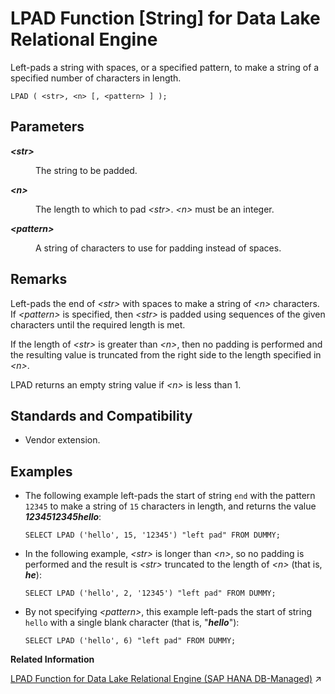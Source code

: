 <!-- loio7bf4b4293b56487bbabf9c2f3d01b364 -->

# LPAD Function \[String\] for Data Lake Relational Engine

Left-pads a string with spaces, or a specified pattern, to make a string of a specified number of characters in length.



```
LPAD ( <str>, <n> [, <pattern> ] );
```



<a name="loio7bf4b4293b56487bbabf9c2f3d01b364__LPAD_parm1"/>

## Parameters


<dl>
<dt><b>

*<str\>*

</b></dt>
<dd>

The string to be padded.



</dd><dt><b>

*<n\>*

</b></dt>
<dd>

The length to which to pad *<str\>*. *<n\>* must be an integer.



</dd><dt><b>

*<pattern\>*

</b></dt>
<dd>

A string of characters to use for padding instead of spaces.



</dd>
</dl>



<a name="loio7bf4b4293b56487bbabf9c2f3d01b364__LPAD_remarks1"/>

## Remarks

Left-pads the end of *<str\>* with spaces to make a string of *<n\>* characters. If *<pattern\>* is specified, then *<str\>* is padded using sequences of the given characters until the required length is met.

If the length of *<str\>* is greater than *<n\>*, then no padding is performed and the resulting value is truncated from the right side to the length specified in *<n\>*.

LPAD returns an empty string value if *<n\>* is less than 1.



<a name="loio7bf4b4293b56487bbabf9c2f3d01b364__LPAD_standards1"/>

## Standards and Compatibility

-   Vendor extension.




<a name="loio7bf4b4293b56487bbabf9c2f3d01b364__LPAD_examples1"/>

## Examples

-   The following example left-pads the start of string `end` with the pattern `12345` to make a string of `15` characters in length, and returns the value ***1234512345hello***:

    ```
    SELECT LPAD ('hello', 15, '12345') "left pad" FROM DUMMY;
    ```

-   In the following example, *<str\>* is longer than *<n\>*, so no padding is performed and the result is *<str\>* truncated to the length of *<n\>* \(that is, ***he***\):

    ```
    SELECT LPAD ('hello', 2, '12345') "left pad" FROM DUMMY;
    ```

-   By not specifying *<pattern\>*, this example left-pads the start of string `hello` with a single blank character \(that is, "***hello***"\):

    ```
    SELECT LPAD ('hello', 6) "left pad" FROM DUMMY;
    ```


**Related Information**  


[LPAD Function for Data Lake Relational Engine (SAP HANA DB-Managed)](https://help.sap.com/viewer/a898e08b84f21015969fa437e89860c8/2023_4_QRC/en-US/64302f89b4d04a0fae9e59e8530f27fe.html "Left-pads a string with spaces, or a specified pattern, to make a string of a specified number of characters in length.") :arrow_upper_right:

